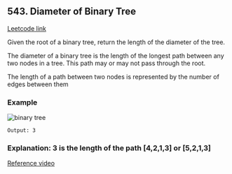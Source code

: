 ## 543. Diameter of Binary Tree
[Leetcode link](https://leetcode.com/problems/diameter-of-binary-tree/)

Given the root of a binary tree, return the length of the diameter of the tree.

The diameter of a binary tree is the length of the longest path between any two nodes in a tree. This path may or may not pass through the root.

The length of a path between two nodes is represented by the number of edges between them

### Example
![binary tree](https://assets.leetcode.com/uploads/2021/03/06/diamtree.jpg)

```Input: root = [1,2,3,4,5]
Output: 3
```

### Explanation: 3 is the length of the path [4,2,1,3] or [5,2,1,3]

[Reference video](https://www.youtube.com/watch?v=ey7DYc9OANo)
